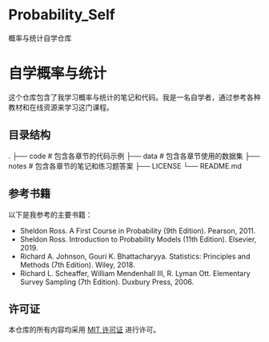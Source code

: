 # Probability_Self
概率与统计自学仓库

# 自学概率与统计

这个仓库包含了我学习概率与统计的笔记和代码。我是一名自学者，通过参考各种教材和在线资源来学习这门课程。

## 目录结构
.
├── code  # 包含各章节的代码示例
├── data  # 包含各章节使用的数据集
├── notes  # 包含各章节的笔记和练习题答案
├── LICENSE
└── README.md



## 参考书籍

以下是我参考的主要书籍：

- Sheldon Ross. A First Course in Probability (9th Edition). Pearson, 2011.
- Sheldon Ross. Introduction to Probability Models (11th Edition). Elsevier, 2019.
- Richard A. Johnson, Gouri K. Bhattacharyya. Statistics: Principles and Methods (7th Edition). Wiley, 2018.
- Richard L. Scheaffer, William Mendenhall III, R. Lyman Ott. Elementary Survey Sampling (7th Edition). Duxbury Press, 2006.

## 许可证

本仓库的所有内容均采用 [MIT 许可证](./LICENSE) 进行许可。

